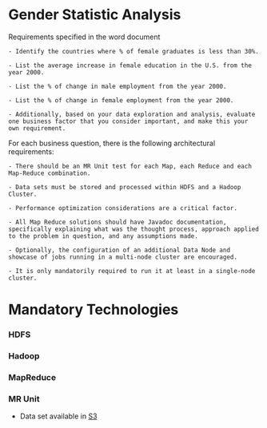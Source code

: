# Gender Statistic Analysis
 Requirements specified in the word document
    
    - Identify the countries where % of female graduates is less than 30%. 
   
    - List the average increase in female education in the U.S. from the year 2000.

    - List the % of change in male employment from the year 2000. 

    - List the % of change in female employment from the year 2000.

    - Additionally, based on your data exploration and analysis, evaluate one business factor that you consider important, and make this your own requirement.

For each business question, there is the following architectural requirements:

    - There should be an MR Unit test for each Map, each Reduce and each Map-Reduce combination.

    - Data sets must be stored and processed within HDFS and a Hadoop Cluster.

    - Performance optimization considerations are a critical factor.

    - All Map Reduce solutions should have Javadoc documentation, specifically explaining what was the thought process, approach applied to the problem in question, and any assumptions made.

    - Optionally, the configuration of an additional Data Node and showcase of jobs running in a multi-node cluster are encouraged.
 
    - It is only mandatorily required to run it at least in a single-node cluster.

#    
# Mandatory Technologies

### HDFS
### Hadoop
### MapReduce
### MR Unit    

+ Data set available in [S3](https://s3.amazonaws.com/hadoop-dataset/genter-stats-data.zip)